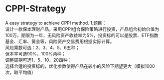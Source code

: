 # CPPI-Strategy
A easy strategy to achieve CPPI method.
1.题目：   
设计一款保本理财产品，采用CPPI组合保险策略进行投资，产品组合初始价值为100万，期限为一年，无风险资产收益率为5%，投资标的可以是股票、ETF指数基金、汇率、黄金等，风险资产交易费用根据实际计算。   
风险乘数可选：2、3、4、5、6五种；   
保本率可选90%，100%两种；   
调整周期可选1、5、10、20四种；   
选择合适的投资标的，优化参数使得产品在较小的风险下期望更大（模拟1000次，取平均值）
